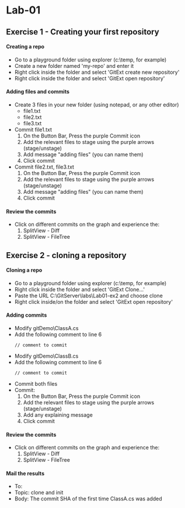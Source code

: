 # Lab-01
## Exercise 1 - Creating your first repository

#### Creating a repo
- Go to a playground folder using explorer (c:\temp, for example)
- Create a new folder named 'my-repo' and enter it
- Right click inside the folder and select 'GitExt create new repository'
- Right click inside the folder and select 'GitExt open repository'
#### Adding files and commits
- Create 3 files in your new folder (using notepad, or any other editor)
    - file1.txt
    - file2.txt
    - file3.txt
- Commit file1.txt
    1. On the Button Bar, Press the purple Commit icon
    2. Add the relevant files to stage using the purple arrows (stage/unstage)
    3. Add message "adding files" (you can name them)
    4. Click commit
- Commit file2.txt, file3.txt
    1. On the Button Bar, Press the purple Commit icon
    2. Add the relevant files to stage using the purple arrows (stage/unstage)
    3. Add message "adding files" (you can name them)
    4. Click commit
#### Review the commits
- Click on different commits on the graph and experience the:
    1. SplitView - Diff
    2. SplitView - FileTree

## Exercise 2 - cloning a repository
#### Cloning a repo
- Go to a playground folder using explorer (c:\temp, for example)
- Right click inside the folder and select 'GitExt Clone...'
- Paste the URL C:\GitServer\labs\Lab01-ex2 and choose clone
- Right click inside/on the folder and select 'GitExt open repository'

#### Adding commits
- Modify gitDemo\ClassA.cs
- Add the following comment to line 6
    ```
    // comment to commit
    ```
- Modify gitDemo\ClassB.cs
- Add the following comment to line 6
    ```
    // comment to commit
    ```
- Commit both files
- Commit:
    1. On the Button Bar, Press the purple Commit icon
    2. Add the relevant files to stage using the purple arrows (stage/unstage)
    3. Add any explaining message
    4. Click commit
#### Review the commits
- Click on different commits on the graph and experience the:
    1. SplitView - Diff
    2. SplitView - FileTree

#### Mail the results
- To: <TBD>
- Topic: clone and init
- Body: The commit SHA of the first time ClassA.cs was added
